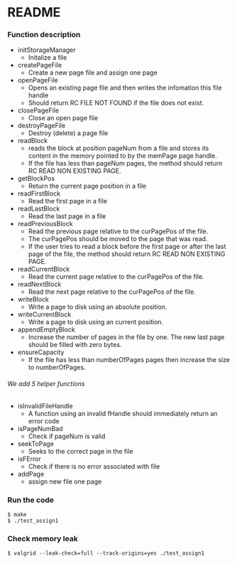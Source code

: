 # README #


### Function description ###

* initStorageManager	
	- Initalize a file 
* createPageFile		
	- Create a new page file and assign one page
* openPageFile			
	* Opens an existing page file and then writes the infomation this file handle  
 	* Should return RC FILE NOT FOUND if the file does not exist.
* closePageFile			
	- Close an open page file
* destroyPageFile		
	- Destroy (delete) a page file
* readBlock				
	* reads the block at position pageNum from a file and stores its content in the memory pointed to by the memPage page handle.
	* If the file has less than pageNum pages, the method should return RC READ NON EXISTING PAGE.
* getBlockPos			
	* Return the current page position in a file
* readFirstBlock		
	* Read the first page in a file
* readLastBlock			
	* Read the last page in a file
* readPreviousBlock		
	* Read the previous page relative to the curPagePos of the file.
	* The curPagePos should be moved to the page that was read.
	* If the user tries to read a block before the first page or after the last page of the file, the method should return RC READ NON EXISTING PAGE.
* readCurrentBlock 	
	* Read the current page relative to the curPagePos of the file.
* readNextBlock			
	* Read the next page relative to the curPagePos of the file.
* writeBlock 			
	* Write a page to disk using an absolute position.
* writeCurrentBlock		
	* Write a page to disk using an current position.
* appendEmptyBlock		
	* Increase the number of pages in the file by one. The new last page should be filled with zero bytes.
* ensureCapacity		
	* If the file has less than numberOfPages pages then increase the size to numberOfPages.

###### We add 5 helper functions ######
* isInvalidFileHandle 	
	* A function using an invalid fHandle should immediately return an error code
* isPageNumBad 			
	* Check if pageNum is valid
* seekToPage 			
	* Seeks to the correct page in the file
* isFError 			
	* Check if there is no error associated with file
* addPage 				
	* assign new file one page

### Run the code ###

    $ make
	$ ./test_assign1

### Check memory leak ###

    $ valgrid --leak-check=full --track-origins=yes ./test_assign1
	
